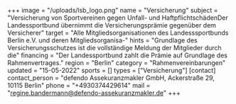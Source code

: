 +++
image = "/uploads/lsb_logo.png"
name = "Versicherung"
subject = "Versicherung von Sportvereinen gegen Unfall- und HaftpflichtschädenDer Landessportbund übernimmt die Versicherungsprämie gegenüber dem Versicherer"
target = "Alle Mitgliedsorganisationen des Landesssportbunds Berlin e.V. und deren Mitgliedsorganisa-"
hints = "Grundlage des Versicherungsschutzes ist die vollständige Meldung der Mitglieder durch die"
financing = "Der Landessportbund zahlt die Prämie auf Grundlage des Rahmenvertrages."
region = "Berlin"
category = "Rahmenvereinbarungen"
updated = "15-05-2022"
sports = []
types = ["Versicherung"]
[contact]
contact_person = "defendo Assekuranzmakler GmbH, Ackerstraße 29, 10115 Berlin"
phone = "+4930374429614"
mail = "regine.bandermann@defendo-assekuranzmakler.de"
+++